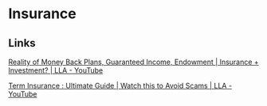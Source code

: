 # Insurance

## Links

[Reality of Money Back Plans, Guaranteed Income, Endowment | Insurance + Investment? | LLA - YouTube](https://www.youtube.com/watch?v=GqYfI1h4_Yg)

[Term Insurance : Ultimate Guide | Watch this to Avoid Scams | LLA - YouTube](https://www.youtube.com/watch?v=FFWtUThoPqw)
